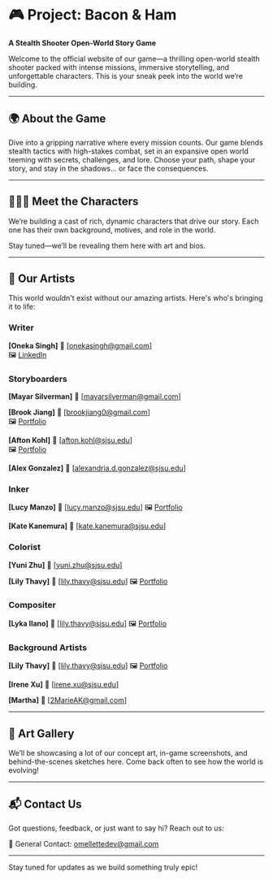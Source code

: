 # 🎮 Project: Bacon & Ham

**A Stealth Shooter Open-World Story Game**

Welcome to the official website of our game—a thrilling open-world stealth shooter packed with intense missions, immersive storytelling, and unforgettable characters. This is your sneak peek into the world we’re building.

---

## 🌍 About the Game

Dive into a gripping narrative where every mission counts. Our game blends stealth tactics with high-stakes combat, set in an expansive open world teeming with secrets, challenges, and lore. Choose your path, shape your story, and stay in the shadows... or face the consequences.

---

## 🧑‍🤝‍🧑 Meet the Characters

We’re building a cast of rich, dynamic characters that drive our story. Each one has their own background, motives, and role in the world.

Stay tuned—we’ll be revealing them here with art and bios.

---

## 🎨 Our Artists

This world wouldn't exist without our amazing artists. Here's who's bringing it to life:

### Writer

**[Oneka Singh]**
📧 [onekasingh@gmail.com]  
🖼️ [LinkedIn](https://www.linkedin.com/in/oneka-singh-924360296/)

### Storyboarders

**[Mayar Silverman]**
📧 [mayarsilverman@gmail.com]  

**[Brook Jiang]**
📧 [brookjiang0@gmail.com]  
🖼️ [Portfolio](https://brookriver.carrd.co/)

**[Afton Kohl]**
📧 [afton.kohl@sjsu.edu]  
🖼️ [Portfolio](https://www.instagram.com/aftiroonni/)

**[Alex Gonzalez]**
📧 [alexandria.d.gonzalez@sjsu.edu]

### Inker

**[Lucy Manzo]**
📧 [lucy.manzo@sjsu.edu]
🖼️ [Portfolio](https://www.instagram.com/slightlyghoulish)

**[Kate Kanemura]**
📧 [kate.kanemura@sjsu.edu]


### Colorist
**[Yuni Zhu]**
📧 [yuni.zhu@sjsu.edu]

**[Lily Thavy]**
📧 [lily.thavy@sjsu.edu]
🖼️ [Portfolio](https://lilythavy.weebly.com/)

### Compositer

**[Lyka Ilano]**
📧 [lily.thavy@sjsu.edu]
🖼️ [Portfolio](https://gummymela.carrd.co/)

### Background Artists

**[Lily Thavy]**
📧 [lily.thavy@sjsu.edu]
🖼️ [Portfolio](https://lilythavy.weebly.com/)

**[Irene Xu]**
📧 [irene.xu@sjsu.edu]

**[Martha]**
📧 [2MarieAK@gmail.com]

---

## 📸 Art Gallery

We’ll be showcasing a lot of our concept art, in-game screenshots, and behind-the-scenes sketches here. Come back often to see how the world is evolving!

---

## 📬 Contact Us

Got questions, feedback, or just want to say hi? Reach out to us:

📧 General Contact: omellettedev@gmail.com

---

Stay tuned for updates as we build something truly epic!
